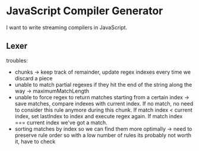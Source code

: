 # JavaScript Compiler Generator

I want to write streaming compilers in JavaScript. 

## Lexer

troubles:
 * chunks -> keep track of remainder, update regex indexes every time we discard a piece
 * unable to match partial regexes if they hit the end of the string along the way -> maximumMatchLength
 * unable to force regex to return matches starting from a certain index -> save matches, compare indexes with current index. If no match, no need to consider this rule anymore during this chunk. If match index < current index, set lastIndex to index and execute regex again. If match index === current index we've got a match. 
 * sorting matches by index so we can find them more optimally -> need to preserve rule order so with a low number of rules its probably not worth it, have to check
